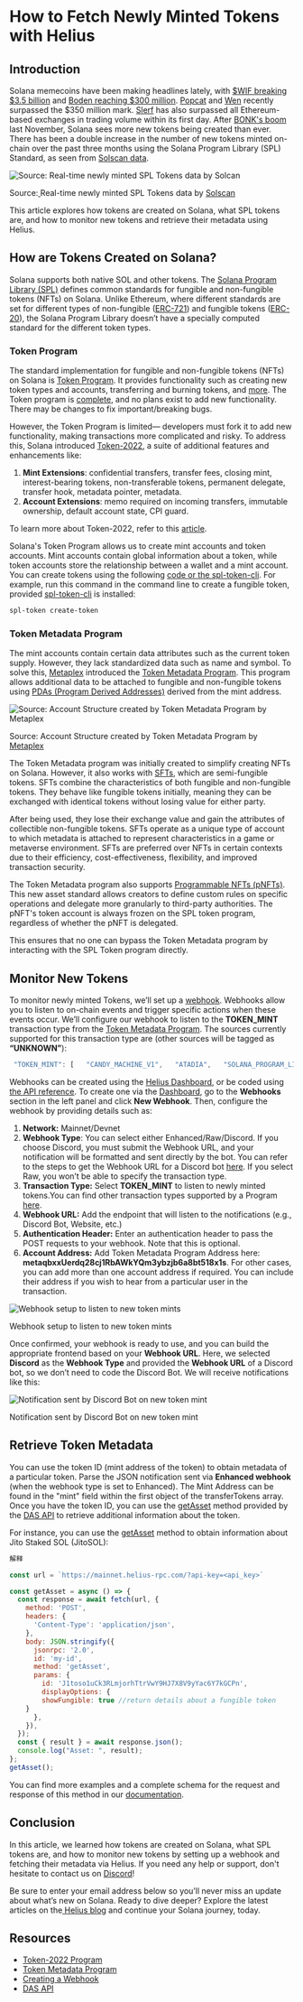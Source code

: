 # How to Fetch Newly Minted Tokens with Helius

## **Introduction**

Solana memecoins have been making headlines lately, with [$WIF breaking $3.5 billion](https://x.com/DegenerateNews/status/1773433976746565802?s=20) and [Boden reaching $300 million](https://x.com/DegenerateNews/status/1773439634313208311?s=20). [Popcat](https://x.com/DegenerateNews/status/1773302167983583279?s=20) and [Wen](https://x.com/DegenerateNews/status/1772800622149943721?s=20) recently surpassed the $350 million mark. [Slerf](https://www.coindesk.com/markets/2024/03/19/solana-meme-coin-slerf-clocks-higher-trading-volume-than-all-of-ethereum/) has also surpassed all Ethereum-based exchanges in trading volume within its first day. After [BONK's boom](https://decrypt.co/206788/bonk-goes-boom-solana-meme-token-soars-1700-30-days-hit-all-time-high) last November, Solana sees more new tokens being created than ever. There has been a double increase in the number of new tokens minted on-chain over the past three months using the Solana Program Library (SPL) Standard, as seen from [Solscan data](https://analytics.solscan.io/overview). 

![Source: Real-time newly minted SPL Tokens data by Solcan](https://assets-global.website-files.com/641ba798c17bb180d832b666/660c30ba320730a0fe173e70_l-ntMgJhclCxcADpdg6plKCQK2yQP79ZCU4ET7ZOY2A43ZTqEo4bJOWGSKbfJLdfIkhQ0meyxUfxZNKbzHHrkk_ryb9hB9cBvoP6nkNlMmMDgt03zZA2tDsDJ7hDYRUhCIm8RUQyxegU1Ti9VBQLsu4.png)

Source:[ ](https://www.umbraresearch.xyz/writings/mev-on-solana#value-capture)Real-time newly minted SPL Tokens data by [Solscan](https://analytics.solscan.io/overview)

This article explores how tokens are created on Solana, what SPL tokens are, and how to monitor new tokens and retrieve their metadata using Helius.

## **How are Tokens Created on Solana?**

Solana supports both native SOL and other tokens. The [Solana Program Library (SPL)](https://spl.solana.com/) defines common standards for fungible and non-fungible tokens (NFTs) on Solana. Unlike Ethereum, where different standards are set for different types of non-fungible ([ERC-721](https://ethereum.org/en/developers/docs/standards/tokens/erc-721/)) and fungible tokens ([ERC-20](https://ethereum.org/en/developers/docs/standards/tokens/erc-20/)), the Solana Program Library doesn’t have a specially computed standard for the different token types. 

### **Token Program**

The standard implementation for fungible and non-fungible tokens (NFTs) on Solana is [Token Program](https://spl.solana.com/token). It provides functionality such as creating new token types and accounts, transferring and burning tokens, and [more](https://spl.solana.com/token#operational-overview). The Token program is [complete](https://spl.solana.com/token#status), and no plans exist to add new functionality. There may be changes to fix important/breaking bugs.

However, the Token Program is limited— developers must fork it to add new functionality, making transactions more complicated and risky. To address this, Solana introduced [Token-2022](https://spl.solana.com/token-2022), a suite of additional features and enhancements like:

1.  **Mint Extensions**: confidential transfers, transfer fees, closing mint, interest-bearing tokens, non-transferable tokens, permanent delegate, transfer hook, metadata pointer, metadata.
2. **Account Extensions**: memo required on incoming transfers, immutable ownership, default account state, CPI guard. 

To learn more about Token-2022, refer to this [article](https://www.helius.dev/blog/plug-and-play-token-extensions).

Solana's Token Program allows us to create mint accounts and token accounts. Mint accounts contain global information about a token, while token accounts store the relationship between a wallet and a mint account. You can create tokens using the following [code or the spl-token-cli](https://spl.solana.com/token#reference-guide). For example, run this command in the command line to create a fungible token, provided [spl-token-cli](https://spl.solana.com/token#setup) is installed:

```bash
spl-token create-token
```

### **Token Metadata Program**

The mint accounts contain certain data attributes such as the current token supply. However, they lack standardized data such as name and symbol. To solve this, [Metaplex](https://developers.metaplex.com/) introduced the [Token Metadata Program](https://developers.metaplex.com/token-metadata). This program allows additional data to be attached to fungible and non-fungible tokens using [PDAs (Program Derived Addresses)](https://solanacookbook.com/core-concepts/pdas.html#facts) derived from the mint address.

![Source: Account Structure created by Token Metadata Program by Metaplex](https://assets-global.website-files.com/641ba798c17bb180d832b666/660c30bb4423689c8dc5986e_wk-Cfl-GU9X5qCvHIgwrj9qBeIyDWbPbds9GlRAu3nHIo_92foOoBkQxylt8CtJXu9OOyug9wWJTB9uzm2nvZCI7uhBNDPoxC9sF3OTI6YTeuuXeWEJqJVC-ElXCR1XfAX8yMZM5bwMlI-4hpH_rbro.png)

Source: Account Structure created by Token Metadata Program by [Metaplex](https://developers.metaplex.com/token-metadata)

The Token Metadata program was initially created to simplify creating NFTs on Solana. However, it also works with [SFTs](https://developers.metaplex.com/token-metadata#semi-fungible-tokens), which are semi-fungible tokens. SFTs combine the characteristics of both fungible and non-fungible tokens. They behave like fungible tokens initially, meaning they can be exchanged with identical tokens without losing value for either party.  

After being used, they lose their exchange value and gain the attributes of collectible non-fungible tokens. SFTs operate as a unique type of account to which metadata is attached to represent characteristics in a game or metaverse environment. 
SFTs are preferred over NFTs in certain contexts due to their efficiency, cost-effectiveness, flexibility, and improved transaction security.

The Token Metadata program also supports [Programmable NFTs (pNFTs)](https://developers.metaplex.com/token-metadata/pnfts). This new asset standard allows creators to define custom rules on specific operations and delegate more granularly to third-party authorities. The pNFT's token account is always frozen on the SPL token program, regardless of whether the pNFT is delegated. 

This ensures that no one can bypass the Token Metadata program by interacting with the SPL Token program directly.

## **Monitor New Tokens** 

To monitor newly minted Tokens, we’ll set up a [webhook](https://docs.helius.dev/webhooks-and-websockets/what-are-webhooks). Webhooks allow you to listen to on-chain events and trigger specific actions when these events occur. We’ll configure our webhook to listen to the **TOKEN_MINT** transaction type from the [Token Metadata Program](https://developers.metaplex.com/token-metadata). The sources currently supported for this transaction type are (other sources will be tagged as **“UNKNOWN”**): 

```javascript
 "TOKEN_MINT": [   "CANDY_MACHINE_V1",   "ATADIA",   "SOLANA_PROGRAM_LIBRARY" ]
```

Webhooks can be created using the [Helius Dashboard](https://dev.helius.xyz/dashboard/app), or be coded using [the API reference](https://dev.helius.xyz/dashboard/app). To create one via the [Dashboard](https://dev.helius.xyz/), go to the **Webhooks** section in the left panel and click **New Webhook**. Then, configure the webhook by providing details such as:

1. **Network:** Mainnet/Devnet
2. **Webhook Type**: You can select either Enhanced/Raw/Discord. If you choose Discord, you must submit the Webhook URL, and your notification will be formatted and sent directly by the bot. You can refer to the steps to get the Webhook URL for a Discord bot [here](https://dev.helius.xyz/). If you select Raw, you won’t be able to specify the transaction type. 
3. **Transaction Type:** Select **TOKEN_MINT** to listen to newly minted tokens.You can find other transaction types supported by a Program [here](https://support.discord.com/hc/en-us/articles/228383668-Intro-to-Webhooks). 
4. **Webhook URL:** Add the endpoint that will listen to the notifications (e.g., Discord Bot, Website, etc.) 
5. **Authentication Header:** Enter an authentication header to pass the POST requests to your webhook. Note that this is optional.
6. **Account Address:** Add Token Metadata Program Address here: **metaqbxxUerdq28cj1RbAWkYQm3ybzjb6a8bt518x1s**. For other cases, you can add more than one account address if required. You can include their address if you wish to hear from a particular user in the transaction.

![Webhook setup to listen to new token mints](https://assets-global.website-files.com/641ba798c17bb180d832b666/660c30bbaa537601b89a3f03_StmUeJxPj66mcc4IvIW7GMvvyjgooCQ61M_kWSYEth8CLDUyTcbN8HLWsPV-0nDmLQpk2wIMCk-0RsySRtkeyKO21zMhcA-cFkUE-GtQ0ZAKc0CK8-gxy7ycfSOjrrgrBzFnIro-WdPHyCYcdJHMxAI.png)

Webhook setup to listen to new token mints

Once confirmed, your webhook is ready to use, and you can build the appropriate frontend based on your **Webhook URL**. Here, we selected **Discord** as the **Webhook Type** and provided the **Webhook URL** of a Discord bot, so we don’t need to code the Discord Bot. We will receive notifications like this: 

![Notification sent by Discord Bot on new token mint](https://assets-global.website-files.com/641ba798c17bb180d832b666/660c30baaa33dda7f308c073_RqC6nilAG53cWMkx65Ia_vleqtgVlT1P6CfNKppCP52n7jY8CBNydxCAbLqkQ2flMY3Q1r_xHf3j1ErHOBTBhQMNOPtvu2oI3H-Sk-S4b1Xa1QbnMoDuOpzx8R9prNjCX692PcSaF8PUHYyQ0JlvV5c.png)

Notification sent by Discord Bot on new token mint

## **Retrieve Token Metadata**

You can use the token ID (mint address of the token) to obtain metadata of a particular token. Parse the JSON notification sent via **Enhanced webhook** (when the webhook type is set to Enhanced). The Mint Address can be found in the "mint" field within the first object of the transferTokens array. Once you have the token ID, you can use the [getAsset](https://docs.helius.dev/compression-and-das-api/digital-asset-standard-das-api/get-asset) method provided by the [DAS API](https://docs.helius.dev/compression-and-das-api/digital-asset-standard-das-api) to retrieve additional information about the token. 

For instance, you can use the [getAsset](https://docs.helius.dev/compression-and-das-api/digital-asset-standard-das-api/get-asset) method to obtain information about Jito Staked SOL (JitoSOL):

```javascript
解释

const url = `https://mainnet.helius-rpc.com/?api-key=<api_key>`

const getAsset = async () => {
  const response = await fetch(url, {
    method: 'POST',
    headers: {
      'Content-Type': 'application/json',
    },
    body: JSON.stringify({
      jsonrpc: '2.0',
      id: 'my-id',
      method: 'getAsset',
      params: {
        id: 'J1toso1uCk3RLmjorhTtrVwY9HJ7X8V9yYac6Y7kGCPn',
        displayOptions: {
	    showFungible: true //return details about a fungible token
	}
      },
    }),
  });
  const { result } = await response.json();
  console.log("Asset: ", result);
};
getAsset();
```

You can find more examples and a complete schema for the request and response of this method in our [documentation](https://docs.helius.dev/compression-and-das-api/digital-asset-standard-das-api/get-asset).

## **Conclusion**

In this article, we learned how tokens are created on Solana, what SPL tokens are, and how to monitor new tokens by setting up a webhook and fetching their metadata via Helius. If you need any help or support, don't hesitate to contact us on [Discord](https://discord.gg/raeYgMjtDB)!

Be sure to enter your email address below so you’ll never miss an update about what’s new on Solana. Ready to dive deeper? Explore the latest articles on the[ Helius blog](https://www.helius.dev/blog) and continue your Solana journey, today.

## **Resources**

- [Token-2022 Program](https://spl.solana.com/token-2022)
- [Token Metadata Program](https://developers.metaplex.com/token-metadata)
- [Creating a Webhook](https://docs.helius.dev/webhooks-and-websockets/api-reference/create-webhook)
- [DAS API](https://docs.helius.dev/compression-and-das-api/digital-asset-standard-das-api)